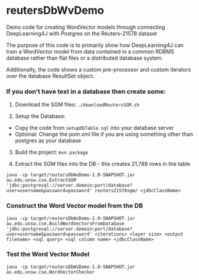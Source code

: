 # reutersDbWvDemo
Demo code for creating WordVector models through connecting DeepLearning4J with Postgres on the Reuters-21578 dataset

The purpose of this code is to primarily show how DeepLearning4J can train a WordVector model from data contained in a common RDBMS database rather than flat files or a distributed database system.  

Additionally, the code shows a custom pre-processor and custom iterators over the database ResultSet object.

### If you don't have text in a database then create some:

1. Download the SGM files: 
```./downloadReutersSGM.sh```

2. Setup the Database:
  * Copy the code from ```setupDbTable.sql``` into your database server
  * Optional: Change the pom.xml file if you are using something other than postgres as your database

3. Build the project:
```mvn package```

4. Extract the SGM files into the DB - this creates 21,788 rows in the table

```java -cp target/reutersDbWvDemo-1.0-SNAPSHOT.jar au.edu.unsw.cse.ExtractSGM 'jdbc:postgresql://server.domain:port/database?user=username&password=password' reuters21578sgm/ <jdbcClassName>```

### Construct the Word Vector model from the DB

```java -cp target/reutersDbWvDemo-1.0-SNAPSHOT.jar au.edu.unsw.cse.BuildWordVectorsFromDatabase 'jdbc:postgresql://server.domain:port/database?user=username&password=password' <iterations> <layer size> <output filename> <sql query> <sql column name> <jdbcClassName>```

### Test the Word Vector Model

```java -cp target/reutersDbWvDemo-1.0-SNAPSHOT.jar au.edu.unsw.cse.WordVectorChecker```

